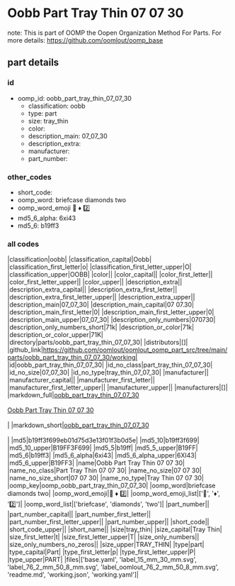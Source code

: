 # Oobb Part Tray Thin 07 07 30  

note: This is part of OOMP the Oopen Organization Method For Parts. For more details: https://github.com/oomlout/oomp_base

##  part details





### id
* oomp_id: oobb_part_tray_thin_07_07_30
  * classification: oobb
  * type: part
  * size: tray_thin
  * color: 
  * description_main: 07_07_30
  * description_extra: 
  * manufacturer: 
  * part_number: 

### other_codes
* short_code: 
* oomp_word: briefcase diamonds two
* oomp_word_emoji :briefcase: :diamonds: :two:
* md5_6_alpha: 6xi43
* md5_6: b19ff3

### all codes 
|classification|oobb|
|classification_capital|Oobb|
|classification_first_letter|o|
|classification_first_letter_upper|O|
|classification_upper|OOBB|
|color||
|color_capital||
|color_first_letter||
|color_first_letter_upper||
|color_upper||
|description_extra||
|description_extra_capital||
|description_extra_first_letter||
|description_extra_first_letter_upper||
|description_extra_upper||
|description_main|07_07_30|
|description_main_capital|07 07.30|
|description_main_first_letter|0|
|description_main_first_letter_upper|0|
|description_main_upper|07_07_30|
|description_only_numbers|070730|
|description_only_numbers_short|71k|
|description_or_color|71k|
|description_or_color_upper|71K|
|directory|parts/oobb_part_tray_thin_07_07_30|
|distributors|[]|
|github_link|https://github.com/oomlout/oomlout_oomp_part_src/tree/main/parts/oobb_part_tray_thin_07_07_30/working|
|id|oobb_part_tray_thin_07_07_30|
|id_no_class|part_tray_thin_07_07_30|
|id_no_size|07_07_30|
|id_no_type|tray_thin_07_07_30|
|manufacturer||
|manufacturer_capital||
|manufacturer_first_letter||
|manufacturer_first_letter_upper||
|manufacturer_upper||
|manufacturers|[]|
|markdown_full|[oobb_part_tray_thin_07_07_30](https://github.com/oomlout/oomlout_oomp_part_src/tree/main/parts/oobb_part_tray_thin_07_07_30/working)<br>[](https://github.com/oomlout/oomlout_oomp_part_src/tree/main/parts/oobb_part_tray_thin_07_07_30/working)<br>[Oobb Part Tray Thin 07 07 30](https://github.com/oomlout/oomlout_oomp_part_src/tree/main/parts/oobb_part_tray_thin_07_07_30/working)<br><br>|
|markdown_short|[oobb_part_tray_thin_07_07_30](https://github.com/oomlout/oomlout_oomp_part_src/tree/main/parts/oobb_part_tray_thin_07_07_30/working)<br><br>|
|md5|b19ff3f699eb01d75d3e13f01f3b0d5e|
|md5_10|b19ff3f699|
|md5_10_upper|B19FF3F699|
|md5_5|b19ff|
|md5_5_upper|B19FF|
|md5_6|b19ff3|
|md5_6_alpha|6xi43|
|md5_6_alpha_upper|6XI43|
|md5_6_upper|B19FF3|
|name|Oobb Part Tray Thin 07 07 30|
|name_no_class|Part Tray Thin 07 07 30|
|name_no_size|07 07 30|
|name_no_size_short|07 07 30|
|name_no_type|Tray Thin 07 07 30|
|oomp_key|oomp_oobb_part_tray_thin_07_07_30|
|oomp_word|briefcase diamonds two|
|oomp_word_emoji|:briefcase: :diamonds: :two:|
|oomp_word_emoji_list|[':briefcase:', ':diamonds:', ':two:']|
|oomp_word_list|['briefcase', 'diamonds', 'two']|
|part_number||
|part_number_capital||
|part_number_first_letter||
|part_number_first_letter_upper||
|part_number_upper||
|short_code||
|short_code_upper||
|short_name||
|size|tray_thin|
|size_capital|Tray Thin|
|size_first_letter|t|
|size_first_letter_upper|T|
|size_only_numbers||
|size_only_numbers_no_zeros||
|size_upper|TRAY_THIN|
|type|part|
|type_capital|Part|
|type_first_letter|p|
|type_first_letter_upper|P|
|type_upper|PART|
|files|['base.yaml', 'label_15_mm_30_mm.svg', 'label_76_2_mm_50_8_mm.svg', 'label_oomlout_76_2_mm_50_8_mm.svg', 'readme.md', 'working.json', 'working.yaml']|
